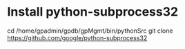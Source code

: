 # Install python-subprocess32
cd /home/gpadmin/gpdb/gpMgmt/bin/pythonSrc
git clone https://github.com/google/python-subprocess32
